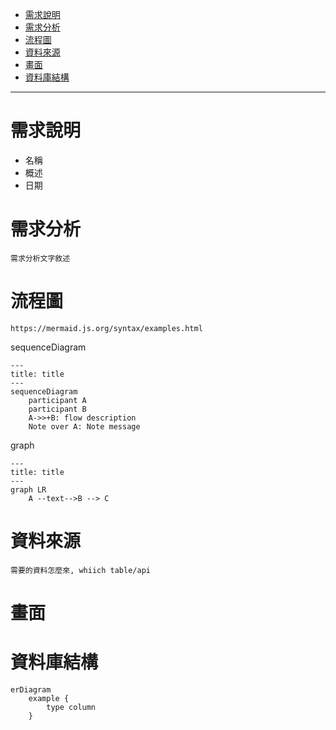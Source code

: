 
- [需求說明](#需求說明)
- [需求分析](#需求分析)
- [流程圖](#流程圖)
- [資料來源](#資料來源)
- [畫面](#畫面)
- [資料庫結構](#資料庫結構)

---

# 需求說明
- 名稱
- 概述
- 日期


# 需求分析
```
需求分析文字敘述
```

# 流程圖
```
https://mermaid.js.org/syntax/examples.html
```

sequenceDiagram
```mermaid
---
title: title
---
sequenceDiagram
    participant A
    participant B
    A->>+B: flow description
    Note over A: Note message
```
graph
```mermaid
---
title: title
---
graph LR
    A --text-->B --> C
```

# 資料來源
```
需要的資料怎麼來, whiich table/api
```

# 畫面


# 資料庫結構
```mermaid
erDiagram
    example {
        type column
    }
```
